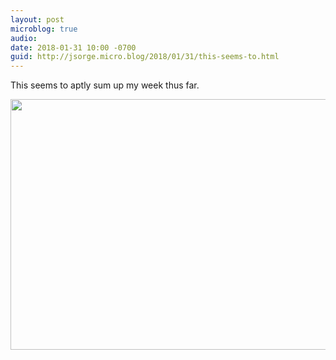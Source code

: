 ```yaml
---
layout: post
microblog: true
audio: 
date: 2018-01-31 10:00 -0700
guid: http://jsorge.micro.blog/2018/01/31/this-seems-to.html
---
```

This seems to aptly sum up my week thus far.

<img src="http://mb.jsorge.net/uploads/2018/c7f06ac29e.jpg" width="600" height="401" />
